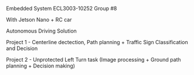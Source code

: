 Embedded System ECL3003-10252
Group #8

With Jetson Nano + RC car

Autonomous Driving Solution

Project 1 - Centerline dectection, Path planning + Traffic Sign Classification and Decision

Project 2 - Unprotected Left Turn task (Image processing + Ground path planning + Decision making)
